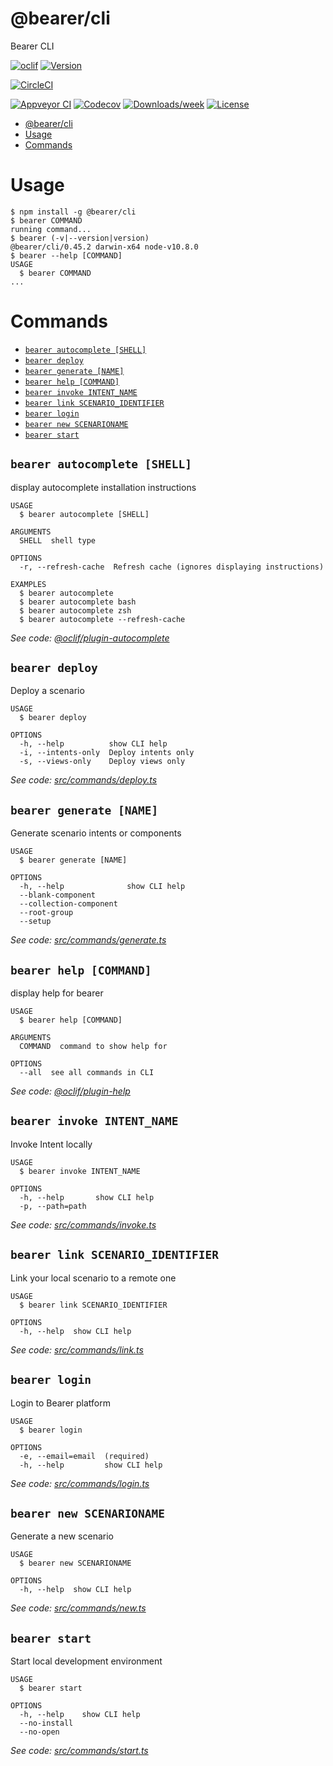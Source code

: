 # @bearer/cli

Bearer CLI

[![oclif](https://img.shields.io/badge/cli-oclif-brightgreen.svg)](https://oclif.io)
[![Version](https://img.shields.io/npm/v/@bearer/cli.svg)](https://npmjs.org/package/@bearer/cli)

[![CircleCI](https://circleci.com/gh/Bearer/bearer/packages/cli/tree/master.svg?style=shield)](https://circleci.com/gh/Bearer/bearer/packages/cli/tree/master)

[![Appveyor CI](https://ci.appveyor.com/api/projects/status/github/Bearer/bearer/packages/cli?branch=master&svg=true)](https://ci.appveyor.com/project/Bearer/bearer/packages/cli/branch/master)
[![Codecov](https://codecov.io/gh/Bearer/bearer/packages/cli/branch/master/graph/badge.svg)](https://codecov.io/gh/Bearer/bearer/packages/cli)
[![Downloads/week](https://img.shields.io/npm/dw/@bearer/cli.svg)](https://npmjs.org/package/@bearer/cli)
[![License](https://img.shields.io/npm/l/@bearer/cli.svg)](https://github.com/Bearer/bearer/packages/cli/blob/master/package.json)

<!-- toc -->
* [@bearer/cli](#bearer-cli)
* [Usage](#usage)
* [Commands](#commands)
<!-- tocstop -->

# Usage

<!-- usage -->
```sh-session
$ npm install -g @bearer/cli
$ bearer COMMAND
running command...
$ bearer (-v|--version|version)
@bearer/cli/0.45.2 darwin-x64 node-v10.8.0
$ bearer --help [COMMAND]
USAGE
  $ bearer COMMAND
...
```
<!-- usagestop -->

# Commands

<!-- commands -->
* [`bearer autocomplete [SHELL]`](#bearer-autocomplete-shell)
* [`bearer deploy`](#bearer-deploy)
* [`bearer generate [NAME]`](#bearer-generate-name)
* [`bearer help [COMMAND]`](#bearer-help-command)
* [`bearer invoke INTENT_NAME`](#bearer-invoke-intent-name)
* [`bearer link SCENARIO_IDENTIFIER`](#bearer-link-scenario-identifier)
* [`bearer login`](#bearer-login)
* [`bearer new SCENARIONAME`](#bearer-new-scenarioname)
* [`bearer start`](#bearer-start)

## `bearer autocomplete [SHELL]`

display autocomplete installation instructions

```
USAGE
  $ bearer autocomplete [SHELL]

ARGUMENTS
  SHELL  shell type

OPTIONS
  -r, --refresh-cache  Refresh cache (ignores displaying instructions)

EXAMPLES
  $ bearer autocomplete
  $ bearer autocomplete bash
  $ bearer autocomplete zsh
  $ bearer autocomplete --refresh-cache
```

_See code: [@oclif/plugin-autocomplete](https://github.com/oclif/plugin-autocomplete/blob/v0.1.0/src/commands/autocomplete/index.ts)_

## `bearer deploy`

Deploy a scenario

```
USAGE
  $ bearer deploy

OPTIONS
  -h, --help          show CLI help
  -i, --intents-only  Deploy intents only
  -s, --views-only    Deploy views only
```

_See code: [src/commands/deploy.ts](https://github.com/Bearer/bearer/blob/v0.45.2/src/commands/deploy.ts)_

## `bearer generate [NAME]`

Generate scenario intents or components

```
USAGE
  $ bearer generate [NAME]

OPTIONS
  -h, --help              show CLI help
  --blank-component
  --collection-component
  --root-group
  --setup
```

_See code: [src/commands/generate.ts](https://github.com/Bearer/bearer/blob/v0.45.2/src/commands/generate.ts)_

## `bearer help [COMMAND]`

display help for bearer

```
USAGE
  $ bearer help [COMMAND]

ARGUMENTS
  COMMAND  command to show help for

OPTIONS
  --all  see all commands in CLI
```

_See code: [@oclif/plugin-help](https://github.com/oclif/plugin-help/blob/v2.0.5/src/commands/help.ts)_

## `bearer invoke INTENT_NAME`

Invoke Intent locally

```
USAGE
  $ bearer invoke INTENT_NAME

OPTIONS
  -h, --help       show CLI help
  -p, --path=path
```

_See code: [src/commands/invoke.ts](https://github.com/Bearer/bearer/blob/v0.45.2/src/commands/invoke.ts)_

## `bearer link SCENARIO_IDENTIFIER`

Link your local scenario to a remote one

```
USAGE
  $ bearer link SCENARIO_IDENTIFIER

OPTIONS
  -h, --help  show CLI help
```

_See code: [src/commands/link.ts](https://github.com/Bearer/bearer/blob/v0.45.2/src/commands/link.ts)_

## `bearer login`

Login to Bearer platform

```
USAGE
  $ bearer login

OPTIONS
  -e, --email=email  (required)
  -h, --help         show CLI help
```

_See code: [src/commands/login.ts](https://github.com/Bearer/bearer/blob/v0.45.2/src/commands/login.ts)_

## `bearer new SCENARIONAME`

Generate a new scenario

```
USAGE
  $ bearer new SCENARIONAME

OPTIONS
  -h, --help  show CLI help
```

_See code: [src/commands/new.ts](https://github.com/Bearer/bearer/blob/v0.45.2/src/commands/new.ts)_

## `bearer start`

Start local development environment

```
USAGE
  $ bearer start

OPTIONS
  -h, --help    show CLI help
  --no-install
  --no-open
```

_See code: [src/commands/start.ts](https://github.com/Bearer/bearer/blob/v0.45.2/src/commands/start.ts)_
<!-- commandsstop -->
